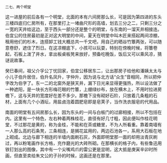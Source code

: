     二七、两个明堂 

   这一进屋的前后各有一个明堂，北面的本有六间房那么长，可是因为第四进的东头三楼四底归仁房所有，在那里打上一堵曲尺形的高墙，划去三分之二，只剩三分之一宽的天井给这边，至于西头一部分还是整个的明堂，与东南的一溜天井相接连。伯宜公的住房最初是正对这大明堂的中间，夏天在明堂中叫木匠来搭起两间凉棚，租用他们的杉木，连搭卸工钱大概总共一千文吧，用自己的晒谷竹簟两张，可以随意卷舒，遮住了烈日。在这凉棚底下，小孩可以玩耍，特别在傍晚时候，将簟卷起，石板上泼了井水，拿出板桌板凳来放好，预备吃晚饭，饭后又可以乘风凉，猜谜说故事。

   癸巳春间，祖父介孚公丁忧回家，伯宜公移居东二，让出那房子给他和潘姨太太与小儿子伯升居住，伯升名凤升，字仲升，因为说与北方话“众生”音相同，所以把仲字改为伯字了。东一二的北窗外是狭天井，漏下日光来显得更强热，所以设法做了一种遮阳，是一块长方形梅花眼的竹簟，上绷绿纱布，放在横木上，不用时拉进房檐下，这与天井的宽度好在差不多少。那檐下没有砌好石阶，只放着几条粗的石材，上面有几个小酒坛，用盐卤泡着圆肥皂即是皂荚子，当作洗衣服皂的代用品。

   南面的明堂有五间房那么长，因为东头的一间与白板门的过廊相接，所以不包括在内。这里有一个特色，左右种着两株桂花，直径有好几寸粗，因此便叫作桂花明堂，不过那花是黄的，称为金桂，不能和在茶或糖里，不为人所看重。靠着南墙有一人那么高的石条凳，三条相连，是搁花盆用的，两边石池各一，系用大石板在地上砌成。北边与廊下相连的半墙内面刷石灰，外面即明堂那一面的却用淡青灰刷过，再以粉笔画作长方格，充作磨光的大砖所砌。在那横长的格子内，有些鲁迅用铁钉划出的图像，其中有一个尖嘴鸡爪的雷公更是显明，这大抵是庚寅辛卯时所画，但直至卖给朱文公的子孙的时候，这画还是在那里。

